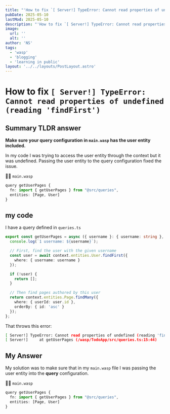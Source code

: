 ```yaml
---
title: "'How to fix `[ Server!] TypeError: Cannot read properties of undefined (reading 'findFirst')`'"
pubDate: 2025-05-10
lastMod: 2025-05-10
description: "'How to fix `[ Server!] TypeError: Cannot read properties of undefined (reading 'findFirst')`'"
image:
  url: ''
  alt: ''
author: 'NS'
tags:
  - 'wasp'
  - 'blogging'
  - 'learning in public'
layout: '../../layouts/PostLayout.astro'
---
```


# How to fix `[ Server!] TypeError: Cannot read properties of undefined (reading 'findFirst')`

## Summary TLDR answer

<b>Make sure your query configuration in `main.wasp` has the user entity included.</b>

In my code I was trying to access the user entity through the context but it was undefined. Passing the user entity to the query configuration fixed the issue.

📄🐝 `main.wasp`

```typescript
query getUserPages {
  fn: import { getUserPages } from "@src/queries",
  entities: [Page, User]
}
```

## my code

I have a query defined in `queries.ts`

```typescript
export const getUserPages = async ({ username }: { username: string }, context) => {
  console.log(`1 username: ${username}`);

  // First, find the user with the given username
  const user = await context.entities.User.findFirst({
    where: { username: username }
  });

  if (!user) {
    return [];
  }

  // Then find pages authored by this user
  return context.entities.Page.findMany({
    where: { userId: user.id },
    orderBy: { id: 'asc' }
  });
};
```

That throws this error:

```bash
[ Server!] TypeError: Cannot read properties of undefined (reading 'findFirst')
[ Server!]     at getUserPages (/wasp/TodoApp/src/queries.ts:15:44)
```

## My Answer

My solution was to make sure that in my `main.wasp` file I was passing the user entity into the <b>query</b> configuration.

📄🐝 `main.wasp`

```typescript
query getUserPages {
  fn: import { getUserPages } from "@src/queries",
  entities: [Page, User]
}
```
